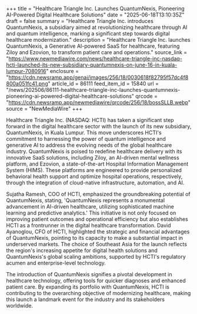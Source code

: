 +++
title = "Healthcare Triangle Inc. Launches QuantumNexis, Pioneering AI-Powered Digital Healthcare Solutions"
date = "2025-06-18T13:10:35Z"
draft = false
summary = "Healthcare Triangle Inc. introduces QuantumNexis, a subsidiary aimed at revolutionizing healthcare through AI and quantum intelligence, marking a significant step towards digital healthcare modernization."
description = "Healthcare Triangle Inc. launches QuantumNexis, a Generative AI-powered SaaS for healthcare, featuring Ziloy and Ezovion, to transform patient care and operations."
source_link = "https://www.newmediawire.com/news/healthcare-triangle-inc-nasdaq-hcti-launched-its-new-subsidiary-quantumnexis-on-june-16-in-kuala-lumpur-7080916"
enclosure = "https://cdn.newsramp.app/genai/images/256/18/0030618f82795f57dc4f8800a051fc41.png"
article_id = 86111
feed_item_id = 15840
url = "/news/202506/86111-healthcare-triangle-inc-launches-quantumnexis-pioneering-ai-powered-digital-healthcare-solutions"
qrcode = "https://cdn.newsramp.app/newmediawire/qrcode/256/18/bossSLLB.webp"
source = "NewMediaWire"
+++

<p>Healthcare Triangle Inc. (NASDAQ: HCTI) has taken a significant step forward in the digital healthcare sector with the launch of its new subsidiary, QuantumNexis, in Kuala Lumpur. This move underscores HCTI's commitment to harnessing the power of quantum intelligence and generative AI to address the evolving needs of the global healthcare industry. QuantumNexis is poised to redefine healthcare delivery with its innovative SaaS solutions, including Ziloy, an AI-driven mental wellness platform, and Ezovion, a state-of-the-art Hospital Information Management System (HIMS). These platforms are engineered to provide personalized behavioral health support and optimize hospital operations, respectively, through the integration of cloud-native infrastructure, automation, and AI.</p><p>Sujatha Ramesh, COO of HCTI, emphasized the groundbreaking potential of QuantumNexis, stating, 'QuantumNexis represents a monumental advancement in AI-driven healthcare, utilizing sophisticated machine learning and predictive analytics.' This initiative is not only focused on improving patient outcomes and operational efficiency but also establishes HCTI as a frontrunner in the digital healthcare transformation. David Ayanoglou, CFO of HCTI, highlighted the strategic and financial advantages of QuantumNexis, pointing to its capacity to make a substantial impact in underserved markets. The choice of Southeast Asia for the launch reflects the region's increasing appetite for digital health solutions and QuantumNexis's global scaling ambitions, supported by HCTI's regulatory acumen and enterprise-level technology.</p><p>The introduction of QuantumNexis signifies a pivotal development in healthcare technology, offering tools for quicker diagnoses and enhanced patient care. By expanding its portfolio with QuantumNexis, HCTI is contributing to the overarching objective of modernizing healthcare, making this launch a landmark event for the industry and its stakeholders worldwide.</p>